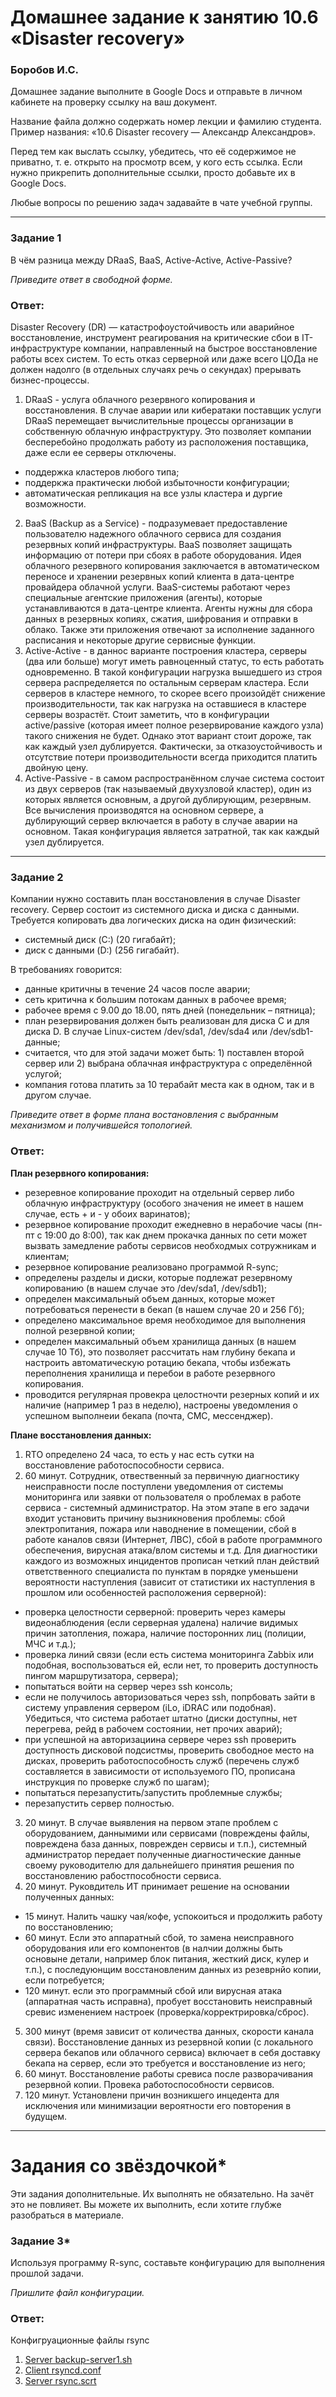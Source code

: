 # Домашнее задание к занятию 10.6 «Disaster recovery»
### Боробов И.С.

Домашнее задание выполните в Google Docs и отправьте в личном кабинете на проверку ссылку на ваш документ.

Название файла должно содержать номер лекции и фамилию студента. Пример названия: «10.6 Disaster recovery — Александр Александров».

Перед тем как выслать ссылку, убедитесь, что её содержимое не приватно, т. е.  открыто на просмотр всем, у кого есть ссылка. Если нужно прикрепить дополнительные ссылки, просто добавьте их в Google Docs.

Любые вопросы по решению задач задавайте в чате учебной группы.

---

### Задание 1

В чём разница между DRaaS, BaaS, Active-Active, Active-Passive?

*Приведите ответ в свободной форме.*

### Ответ:
Disaster Recovery (DR) — катастрофоустойчивость или аварийное восстановление, инструмент реагирования на критические сбои в IT-инфраструктуре компании, направленный на быстрое восстановление работы всех систем. То есть отказ серверной или даже всего ЦОДа не должен надолго (в отдельных случаях речь о секундах) прерывать бизнес-процессы.
1. DRaaS - услуга облачного резервного копирования и восстановления. В случае аварии или кибератаки поставщик услуги DRaaS перемещает вычислительные процессы организации в собственную облачную инфраструктуру. Это позволяет компании бесперебойно продолжать работу из расположения поставщика, даже если ее серверы отключены.
- поддержка кластеров любого типа;
- поддеркжа практически любой избыточности конфигурации;
- автоматическая репликация на все узлы кластера и дургие возможности.
2. BaaS (Backup as a Service) - подразумевает предоставление пользователю надежного облачного сервиса для создания резервных копий инфраструктуры. BaaS позволяет защищать информацию от потери при сбоях в работе оборудования. Идея облачного резервного копирования заключается в автоматическом переносе и хранении резервных копий клиента в дата-центре провайдера облачной услуги. BaaS-системы работают через специальные агентские приложения (агенты), которые устанавливаются в дата-центре клиента. Агенты нужны для сбора данных в резервных копиях, сжатия, шифрования и отправки в облако. Также эти приложения отвечают за исполнение заданного расписания и некоторые другие сервисные функции.
3. Active-Active - в даннос варианте построения кластера, серверы (два или больше) могут иметь равноценный статус, то есть работать одновременно. В такой конфигурации нагрузка вышедшего из строя сервера распределяется по остальным серверам кластера. Если серверов в кластере немного, то скорее всего произойдёт снижение производительности, так как нагрузка на оставшиеся в кластере серверы возрастёт. Стоит заметить, что в конфигурации active/passive (которая имеет полное резервирование каждого узла) такого снижения не будет. Однако этот вариант стоит дороже, так как каждый узел дублируется. Фактически, за отказоустойчивость и отсутствие потери производительности всегда приходится платить двойную цену.
4. Active-Passive - в самом распространённом случае система состоит из двух серверов (так называемый двухузловой кластер), один из которых является основным, а другой дублирующим, резервным. Все вычисления производятся на основном сервере, а дублирующий сервер включается в работу в случае аварии на основном. Такая конфигурация является затратной, так как каждый узел дублируется.

---

### Задание 2

Компании нужно составить план восстановления в случае Disaster recovery. Сервер состоит из системного диска и диска с данными. 
Требуется копировать два логических диска на один физический: 
- системный диск (C:) (20 гигабайт);
- диск с данными (D:) (256 гигабайт). 

В требованиях говорится: 
- данные критичны в течение 24 часов после аварии;
- сеть критична к большим потокам данных в рабочее время;
- рабочее время с 9.00 до 18.00, пять дней (понедельник – пятница);
- план резервирования должен быть реализован для диска C и для диска D. В случае Linux-систем /dev/sda1, /dev/sda4 или /dev/sdb1-данные;
- считается, что для этой задачи может быть: 1) поставлен второй сервер или 2) выбрана облачная инфраструктура с определённой услугой;
- компания готова платить за 10 терабайт места как в одном, так и в другом случае.
 
*Приведите ответ в форме плана востановления с выбранным механизмом и получившейся топологией.*

### Ответ:
**План резервного копирования:**
- резеревное копирование проходит на отдельный сервер либо облачную инфраструктуру (особого значения не имеет в нашем случае, есть + и - у обоих варинатов);
- резервное копирование проходит ежедневно в нерабочие часы (пн-пт с 19:00 до 8:00), так как днем прокачка данных по сети может вызвать замедление работы сервисов необходмых сотружникам и клиентам;
- резервное копирование реализовано программой R-sync;
- определены разделы и диски, которые подлежат резервному копированию (в нашем случае это /dev/sda1, /dev/sdb1);
- определен максимальный объем данных, которые может потребоваться перенести в бекап (в нашем случае 20 и 256 Гб);
- определено максимальное время необходимое для выполнения полной резервной копии;
- определен максимальный объем хранилища данных (в нашем случае 10 Тб), это позволяет рассчитать нам глубину бекапа и настроить автоматическую ротацию бекапа, чтобы избежать переполнения хранилища и перебои в работе резервного копирования.
- проводится регулярная провекра целостночти резерных копий и их наличие (например 1 раз в неделю), настроены уведомления о успешном выполнеии бекапа (почта, СМС, мессенджер).

**Плане восстановления данных:**  
1. RTO определено 24 часа, то есть у нас есть сутки на восстановление работоспособности сервиса. 
2. 60 минут. Сотрудник, отвественный за первичную диагностику неисправности после поступлени уведомления от системы мониторинга или заявки от пользователя о проблемах в работе сервиса - системный администратор. На этом этапе в его задачи входит установить причину вызникновения проблемы: сбой электропитания, пожара или наводнение в помещении, сбой в работе каналов связи (Интернет, ЛВС), сбой в работе программного обеспечения, вирусная атака/влом системы и т.д. Для диагностики каждого из возможных инцидентов прописан четкий план действий ответственного специалиста по пунктам в порядке уменьшени вероятности наступления (зависит от статистики их наступления в прошлом или особенностей расположения серверной):
  - проверка целостности серверной: проверить через камеры видеонаблюдения (если серверная удалена) наличие видимых причин затопления, пожара, наличие посторонних лиц (полиции, МЧС и т.д.);
  - проверка линий связи (если есть система мониторинга Zabbix или подобная, воспользоваться ей, если нет, то проверить доступность пингом маршрутизатора, сервера);
  - попытаться войти на сервер через ssh консоль;
  - если не получилось авторизоваться через ssh, попрбовать зайти в систему управления сервером (iLo, iDRAС или подобная). Убедиться, что система работает штатно (диски доступны, нет перегрева, рейд в рабочем состоянии, нет прочих аварий);
  - при успешной на авторизациина сервере через ssh проверить доступность дисковой подсистмы, проверить свободное место на дисках, проверить работоспособность служб (перечень служб составляется в зависимости от используемого ПО, прописана инструкция по проверке служб по шагам);
  - попытаться перезапустить/запустить проблемные службы;
  - перезапустить сервер полностью.
3. 20 минут. В случае выявления на первом этапе проблем с оборудованием, даннымими или сервисами (повреждены файлы, повреждена база данных, поврежден сервисы и т.п.), системный администратор передает полученные диагностические данные своему руководителю для дальнейшего принятия решения по восстановлению рабостпособности сервиса.
4. 20 минут. Руковдитель ИТ принимает решение на основании полученных данных:
  - 15 минут. Налить чашку чая/кофе, успокоиться и продолжить работу по восстановлению;
  - 60 минут. Если это аппаратный сбой, то замена неисправного оборудования или его компонентов (в налчии должны быть основыне детали, например блок питания, жесткий диск, кулер и т.п.), с последуюнщим восстановленим данных из резеврнйо копии, если потребуется;
  - 120 минут. если это программный сбой или вирусная атака (аппаратная часть исправна), пробует восстановить неисправный сревис изменением настроек (проверка/корректрировка/сброс).
5. 300 минут (время зависит от количества данных, скорости канала связи). Восстановление данных из резервной копии (с локального сервера бекапов или облачного сервиса) включает в себя доставку бекапа на сервер, если это требуется и восстановление из него;
6. 60 минут. Восстановление работы сревиса после разворачивания резервной копии. Провека работоспособности сервисов.
7. 120 минут. Установлени причин возникшего инцедента для исключения или минимизации вероятности его повторения в будущем.

---

# Задания со звёздочкой*

Эти задания дополнительные. Их выполнять не обязательно. На зачёт это не повлияет. Вы можете их выполнить, если хотите глубже разобраться в материале.
 

### Задание 3*

Используя программу R-sync, составьте конфигурацию для выполнения прошлой задачи.

*Пришлите файл конфигурации.*

### Ответ:
Конфигруационные файлы rsync
1. [Server backup-server1.sh](https://github.com/Borobov/srlb-homework/blob/srlb-14/file-10-06/backup-server1.sh-srv)
2. [Client rsyncd.conf](https://github.com/Borobov/srlb-homework/blob/srlb-14/file-10-06/rsyncd.conf-client)
3. [Server rsync.scrt](https://github.com/Borobov/srlb-homework/blob/srlb-14/file-10-06/rsync.scrt-client)

